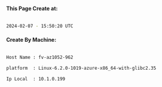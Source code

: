 
   
#### This Page Create at:

```bash

2024-02-07 - 15:50:20 UTC

```

#### Create By Machine:

```bash

Host Name : fv-az1052-962

platform  : Linux-6.2.0-1019-azure-x86_64-with-glibc2.35

Ip Local  : 10.1.0.199

```

